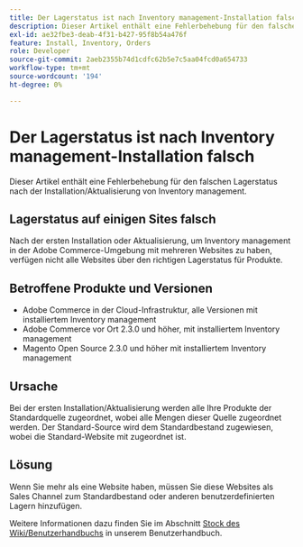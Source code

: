 ```yaml
---
title: Der Lagerstatus ist nach Inventory management-Installation falsch
description: Dieser Artikel enthält eine Fehlerbehebung für den falschen Lagerstatus nach der Installation/Aktualisierung von Inventory management.
exl-id: ae32fbe3-deab-4f31-b427-95f8b54a476f
feature: Install, Inventory, Orders
role: Developer
source-git-commit: 2aeb2355b74d1cdfc62b5e7c5aa04fcd0a654733
workflow-type: tm+mt
source-wordcount: '194'
ht-degree: 0%

---
```


# Der Lagerstatus ist nach Inventory management-Installation falsch

Dieser Artikel enthält eine Fehlerbehebung für den falschen Lagerstatus nach der Installation/Aktualisierung von Inventory management.

## Lagerstatus auf einigen Sites falsch

Nach der ersten Installation oder Aktualisierung, um Inventory management in der Adobe Commerce-Umgebung mit mehreren Websites zu haben, verfügen nicht alle Websites über den richtigen Lagerstatus für Produkte.

## Betroffene Produkte und Versionen

* Adobe Commerce in der Cloud-Infrastruktur, alle Versionen mit installiertem Inventory management
* Adobe Commerce vor Ort 2.3.0 und höher, mit installiertem Inventory management
* Magento Open Source 2.3.0 und höher mit installiertem Inventory management

## Ursache

Bei der ersten Installation/Aktualisierung werden alle Ihre Produkte der Standardquelle zugeordnet, wobei alle Mengen dieser Quelle zugeordnet werden. Der Standard-Source wird dem Standardbestand zugewiesen, wobei die Standard-Website mit zugeordnet ist.

## Lösung

Wenn Sie mehr als eine Website haben, müssen Sie diese Websites als Sales Channel zum Standardbestand oder anderen benutzerdefinierten Lagern hinzufügen.

Weitere Informationen dazu finden Sie im Abschnitt [Stock des Wiki/Benutzerhandbuchs](https://experienceleague.adobe.com/en/docs/commerce-admin/inventory/stocks/stocks-manage) in unserem Benutzerhandbuch.
